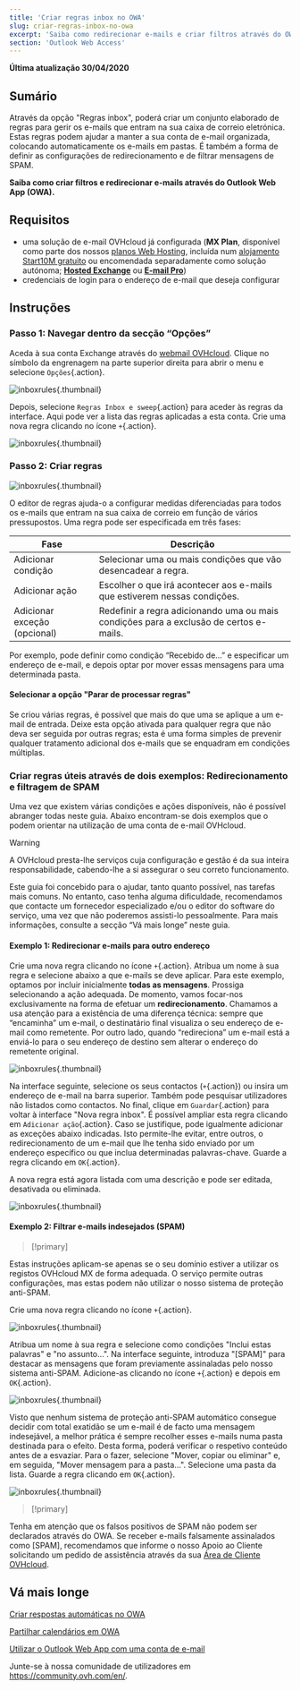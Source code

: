 ```yaml
---
title: 'Criar regras inbox no OWA'
slug: criar-regras-inbox-no-owa
excerpt: 'Saiba como redirecionar e-mails e criar filtros através do OWA'
section: 'Outlook Web Access'
---
```


**Última atualização 30/04/2020**


## Sumário

Através da opção "Regras inbox", poderá criar um conjunto elaborado de regras para gerir os e-mails que entram na sua caixa de correio eletrónica. Estas regras podem ajudar a manter a sua conta de e-mail organizada, colocando automaticamente os e-mails em pastas. É também a forma de definir as configurações de redirecionamento e de filtrar mensagens de SPAM.

**Saiba como criar filtros e redirecionar e-mails através do Outlook Web App (OWA).**


## Requisitos

- uma solução de e-mail OVHcloud já configurada (**MX Plan**, disponível como parte dos nossos [planos Web Hosting](https://www.ovh.pt/alojamento-partilhado/), incluída num [alojamento Start10M gratuito](https://www.ovh.pt/dominios/oferta_alojamento_start10m.xml) ou encomendada separadamente como solução autónoma; [**Hosted Exchange**](https://www.ovh.pt/emails/hosted-exchange/) ou [**E-mail Pro**](https://www.ovh.pt/emails/email-pro/))
- credenciais de login para o endereço de e-mail que deseja configurar


## Instruções

### Passo 1: Navegar dentro da secção “Opções”

Aceda à sua conta Exchange através do [webmail OVHcloud](https://www.ovh.pt/mail/). Clique no símbolo da engrenagem na parte superior direita para abrir o menu e selecione `Opções`{.action}.

![inboxrules](images/exchange-rules-step1.png){.thumbnail}

Depois, selecione `Regras Inbox e sweep`{.action} para aceder às regras da interface. Aqui pode ver a lista das regras aplicadas a esta conta. Crie uma nova regra clicando no ícone `+`{.action}.

![inboxrules](images/exchange-rules-step2.png){.thumbnail}

### Passo 2: Criar regras

![inboxrules](images/exchange-rules-step3.png){.thumbnail}

O editor de regras ajuda-o a configurar medidas diferenciadas para todos os e-mails que entram na sua caixa de correio em função de vários pressupostos. Uma regra pode ser especificada em três fases:

|Fase|Descrição|
|---|---|
|Adicionar condição|Selecionar uma ou mais condições que vão desencadear a regra.|
|Adicionar ação|Escolher o que irá acontecer aos e-mails que estiverem nessas condições.|
|Adicionar exceção (opcional)|Redefinir a regra adicionando uma ou mais condições para a exclusão de certos e-mails.|

Por exemplo, pode definir como condição “Recebido de...” e especificar um endereço de e-mail, e depois optar por mover essas mensagens para uma determinada pasta.

#### Selecionar a opção "Parar de processar regras"

Se criou várias regras, é possível que mais do que uma se aplique a um e-mail de entrada. Deixe esta opção ativada para qualquer regra que não deva ser seguida por outras regras; esta é uma forma simples de prevenir qualquer tratamento adicional dos e-mails que se enquadram em condições múltiplas.

### Criar regras úteis através de dois exemplos: Redirecionamento e filtragem de SPAM 

Uma vez que existem várias condições e ações disponíveis, não é possível abranger todas neste guia. Abaixo encontram-se dois exemplos que o podem orientar na utilização de uma conta de e-mail OVHcloud. 

> [!warning]
>A OVHcloud presta-lhe serviços cuja configuração e gestão é da sua inteira responsabilidade, cabendo-lhe a si assegurar o seu correto funcionamento. 
>
>Este guia foi concebido para o ajudar, tanto quanto possível, nas tarefas mais comuns. No entanto, caso tenha alguma dificuldade, recomendamos que contacte um fornecedor especializado e/ou o editor do software do serviço, uma vez que não poderemos assisti-lo pessoalmente. Para mais informações, consulte a secção “Vá mais longe” neste guia.
>

#### Exemplo 1: Redirecionar e-mails para outro endereço

Crie uma nova regra clicando no ícone `+`{.action}. Atribua um nome à sua regra e selecione abaixo a que e-mails se deve aplicar. Para este exemplo, optamos por incluir inicialmente **todas as mensagens**. Prossiga selecionando a ação adequada. De momento, vamos focar-nos exclusivamente na forma de efetuar um **redirecionamento**. Chamamos a usa atenção para a existência de uma diferença técnica: sempre que “encaminha” um e-mail, o destinatário final visualiza o seu endereço de e-mail como remetente. Por outro lado, quando “redireciona” um e-mail está a enviá-lo para o seu endereço de destino sem alterar o endereço do remetente original. 

![inboxrules](images/exchange-rules-step4.png){.thumbnail}

Na interface seguinte, selecione os seus contactos  (`+`{.action}) ou insira um endereço de e-mail na barra superior. Também pode pesquisar utilizadores não listados como contactos. No final, clique em `Guardar`{.action} para voltar à interface "Nova regra inbox". É possível ampliar esta regra clicando em `Adicionar ação`{.action}. Caso se justifique, pode igualmente adicionar as exceções abaixo indicadas. Isto permite-lhe evitar, entre outros, o redirecionamento de um e-mail que lhe tenha sido enviado por um endereço específico ou que inclua determinadas palavras-chave. Guarde a regra clicando em `OK`{.action}.

A  nova regra está agora listada com uma descrição e pode ser editada, desativada ou eliminada.

![inboxrules](images/redirection_rulebis.gif){.thumbnail}


#### Exemplo 2: Filtrar e-mails indesejados (SPAM)

> [!primary]
>
Estas instruções aplicam-se apenas se o seu domínio estiver a utilizar os registos OVHcloud MX de forma adequada. O serviço permite outras configurações, mas estas podem não utilizar o nosso sistema de proteção anti-SPAM.
>

Crie uma nova regra clicando no ícone `+`{.action}.

![inboxrules](images/exchange-rules-step7.png){.thumbnail}

Atribua um nome à sua regra e selecione como condições "Inclui estas palavras" e "no assunto...". Na interface seguinte, introduza "\[SPAM]" para destacar as mensagens que foram previamente assinaladas pelo nosso sistema anti-SPAM. Adicione-as clicando no ícone `+`{.action} e depois em `OK`{.action}.

![inboxrules](images/exchange-rules-step8.png){.thumbnail}

Visto que nenhum sistema de proteção anti-SPAM automático consegue decidir com total exatidão se um e-mail é de facto uma mensagem indesejável, a melhor prática é sempre recolher esses e-mails numa pasta destinada para o efeito. Desta forma, poderá verificar o respetivo conteúdo antes de a esvaziar. Para o fazer, selecione "Mover, copiar ou eliminar" e, em seguida, "Mover mensagem para a pasta...". Selecione uma pasta da lista. Guarde a regra clicando em `OK`{.action}.

![inboxrules](images/exchange-rules-step9_2.png){.thumbnail}


> [!primary]
>
Tenha em atenção que os falsos positivos de SPAM não podem ser declarados através do OWA. Se receber e-mails falsamente assinalados como \[SPAM], recomendamos que informe o nosso Apoio ao Cliente solicitando um pedido de assistência através da sua [Área de Cliente OVHcloud](https://www.ovh.com/manager/dedicated/#/support/tickets/new).  
>


## Vá mais longe

[Criar respostas automáticas no OWA](../exchange_2016_how_to_set_up_automatic_replies_in_owa)

[Partilhar calendários em OWA](../exchange_2016_partilhar_um_calendario_atraves_do_webmail_owa/)

[Utilizar o Outlook Web App com uma conta de e-mail](../exchange_2016_guia_de_utilizacao_do_outlook_web_app/)

Junte-se à nossa comunidade de utilizadores em <https://community.ovh.com/en/>.